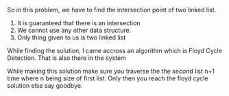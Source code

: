 So in this problem, we have to find the intersection point of two linked list.
1) It is guaranteed that there is an intersection
2) We cannot use any other data structure.
3) Only thing given to us is two linked list

While finding the solution, I came accross an algorithm which is Floyd Cycle Detection. That is also there in the system

While making this solution make sure you traverse the the second list n+1 time where n being size of first list.
Only then you reach the floyd cycle solution else say goodbye.
